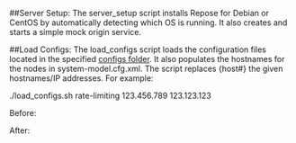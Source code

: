 ##Server Setup:
The server_setup script installs Repose for Debian or CentOS by automatically detecting which OS is running. It also creates and starts a simple mock origin service.

##Load Configs:
The load_configs script loads the configuration files located in the specified [configs folder](https://github.com/rackerlabs/repose-perf-scripts/tree/setup_script/configs/rate-limiting). It also populates the hostnames for the nodes in system-model.cfg.xml. The script replaces {host#} the given hostnames/IP addresses. For example:

./load_configs.sh rate-limiting 123.456.789 123.123.123

Before: 
      <node id="repose_node1" hostname="{host1}" http-port="8080"/>
      <node id="repose_node2" hostname="{host2}" http-port="8080"/>


After:
      <node id="repose_node1" hostname="123.456.789" http-port="8080"/>
      <node id="repose_node2" hostname=" 123.123.123" http-port="8080"/>
